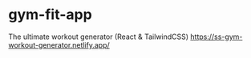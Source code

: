 # gym-fit-app
 The ultimate workout generator (React & TailwindCSS)
https://ss-gym-workout-generator.netlify.app/
